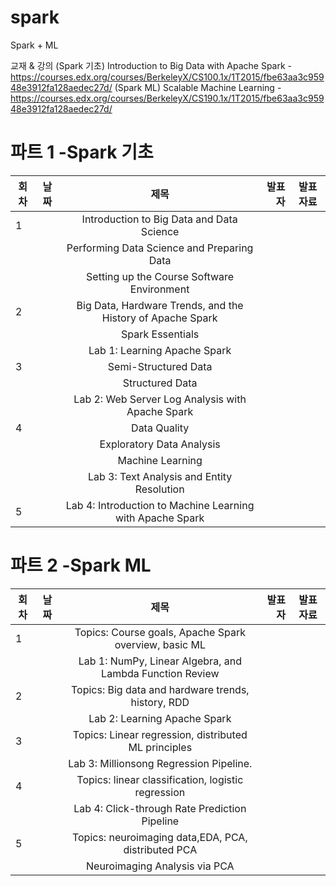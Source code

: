 # spark
Spark + ML

교재 & 강의
(Spark 기초) Introduction to Big Data with Apache Spark - https://courses.edx.org/courses/BerkeleyX/CS100.1x/1T2015/fbe63aa3c95948e3912fa128aedec27d/
(Spark ML) Scalable Machine Learning - https://courses.edx.org/courses/BerkeleyX/CS190.1x/1T2015/fbe63aa3c95948e3912fa128aedec27d/


# 파트 1 -Spark 기초  
| 회차 | 날짜  | 제목                                                       | 발표자 |  발표자료      |
|------| ----- |:----------------------------------------------------------:| ------:|:-------------: |
|  1   |       | Introduction to Big Data and Data Science                  |        |                |
|      |       | Performing Data Science and Preparing Data                 |        |                |
|      |       | Setting up the Course Software Environment                 |        |                |
|  2   |       | Big Data, Hardware Trends, and the History of Apache Spark |        |                |
|      |       | Spark Essentials                                           |        |                |
|      |       | Lab 1: Learning Apache Spark                               |        |                |
|  3   |       | Semi-Structured Data                                       |        |                |
|      |       | Structured Data                                            |        |                |
|      |       | Lab 2: Web Server Log Analysis with Apache Spark           |        |                |
|  4   |       | Data Quality                                               |        |                |
|      |       | Exploratory Data Analysis                                  |        |                |
|      |       | Machine Learning                                           |        |                |
|      |       | Lab 3: Text Analysis and Entity Resolution                 |        |                |
|  5   |       | Lab 4: Introduction to Machine Learning with Apache Spark  |        |                |

# 파트 2 -Spark ML

| 회차 | 날짜  | 제목                                                       | 발표자 |  발표자료      |
|------| ----- |:----------------------------------------------------------:| ------:|:-------------: |
|  1   |       | Topics: Course goals, Apache Spark overview, basic ML      |        |                |
|      |       | Lab 1: NumPy, Linear Algebra, and Lambda Function Review   |        |                |
|  2   |       | Topics: Big data and hardware trends, history, RDD         |        |                |
|      |       | Lab 2: Learning Apache Spark                               |        |                |
|  3   |       | Topics: Linear regression, distributed ML principles       |        |                |
|      |       | Lab 3: Millionsong Regression Pipeline.                    |        |                |
|  4   |       | Topics: linear classification, logistic regression         |        |                |
|      |       | Lab 4: Click-through Rate Prediction Pipeline              |        |                |
|  5   |       | Topics: neuroimaging data,EDA, PCA, distributed PCA        |        |                |
|      |       | Neuroimaging Analysis via PCA                              |        |                |
